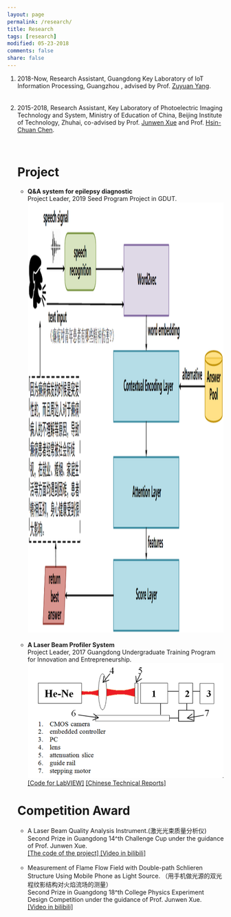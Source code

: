 ```yaml
---
layout: page
permalink: /research/
title: Research
tags: [research]
modified: 05-23-2018
comments: false
share: false
---
```



<ol>
	<li>2018-Now, Research Assistant, Guangdong Key Laboratory of IoT Information Processing, Guangzhou , advised by Prof. 
	<a href="http://zuyuanyang.github.io" style="text-decoration:underline;">Zuyuan Yang</a>. 
	 </li><br><br>
   <li>2015-2018, Research Assistant, Key Laboratory of Photoelectric Imaging Technology and System, Ministry of Education of China, Beijing Institute of Technology, Zhuhai, co-advised by Prof.
	<a href="http://xinxi.xy.bitzh.edu.cn/shizililiang/qianrenjihua/2018-04-20/3657.html" style="text-decoration:underline;">
		Junwen Xue</a> and Prof. <a href="https://www.researchgate.net/profile/Hsin_Chuan_Chen" style="text-decoration:underline;"> Hsin-Chuan Chen</a>.
	</li><br>
	<br>
   <h1>Project</h1>
   <p>
   <ul>
	   <li>
		   <B> Q&A system for epilepsy diagnostic </B> <br>
		   Project Leader, 2019 Seed Program Project in GDUT.<br>
		   <img src="../images/QA.png" width="1000" height="1000">
	   </li><br>
	<li> <B>A Laser Beam Profiler System</B> <br>
		Project Leader, 2017 Guangdong Undergraduate Training Program for Innovation and Entrepreneurship.<br>
		<img src="../images/laser.png">
	        <br>	
		<a href="https://github.com/libertyhhn/LaserQualityMeasurementSoftware" style="text-decoration:underline;">
			[Code for LabVIEW]</a>
		<a href="https://github.com/libertyhhn/libertyhhn.github.io/blob/master/research/Chinese%20Technical%20Reports%20of%20Laser%20Beam%20Profiler.pdf" style="text-decoration:underline;">
			[Chinese Technical Reports]
		</a><br></li>
   </ul>
   </p> 

   <h1>Competition Award</h1>
   <p>
   <ul>
	<li>
		A Laser Beam Quality Analysis Instrument.(激光光束质量分析仪)
		<br>
		Second Prize in Guangdong 14^th Challenge Cup under the guidance of Prof. Junwen Xue.
		<br>
		<a href="https://github.com/libertyhhn/LaserQualityMeasurementSoftware" style="text-decoration:underline;">
			[The code of the project]
		</a>
		<a href="https://www.bilibili.com/video/av55328647" style="text-decoration:underline;">
			[Video in bilibili]
		</a><br><br>
	   </li>
	<li>Measurement of Flame Flow Field with Double-path Schlieren Structure Using Mobile Phone as Light Source.
		（用手机做光源的双光程纹影结构对火焰流场的测量）
		<br>
		Second Prize in Guangdong 18^th College Physics Experiment Design Competition under the guidance of Prof. Junwen Xue.
		<br>
	        <a href="https://www.bilibili.com/video/av55328155" style="text-decoration:underline;">
			[Video in bilibili]
		</a>
	   </li>
   </ul>
   </p> 
